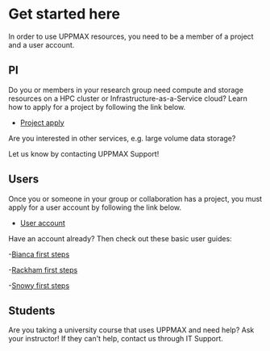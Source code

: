 # Get started here

In order to use UPPMAX resources, you need to be a member of a project and a user account. 

## PI

Do you or members in your research group need compute and storage resources on a HPC cluster or Infrastructure-as-a-Service cloud? Learn how to apply for a project by following the link below.
- [Project apply](project_apply.md)

Are you interested in other services, e.g. large volume data storage?

Let us know by contacting UPPMAX Support!
  
## Users

Once you or someone in your group or collaboration has a project, you must apply for a user account by following the link below.
- [User account](user_account.md)

Have an account already? Then check out these basic user guides:

-[Bianca first steps](login_bianca.md)

-[Rackham first steps](login_rackham.md)

-[Snowy first steps](login_snowy.md)


## Students

Are you taking a university course that uses UPPMAX and need help? Ask your instructor! If they can't help, contact us through IT Support.
